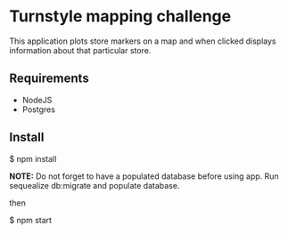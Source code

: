 # Turnstyle mapping challenge

This application plots store markers on a map and
when clicked displays information about that particular
store.

## Requirements

* NodeJS
* Postgres

## Install

$ npm install

**NOTE:** Do not forget to have a populated database before using app. Run sequealize db:migrate
and populate database.

then

$ npm start



